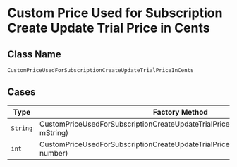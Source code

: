 
# Custom Price Used for Subscription Create Update Trial Price in Cents

## Class Name

`CustomPriceUsedForSubscriptionCreateUpdateTrialPriceInCents`

## Cases

| Type | Factory Method |
|  --- | --- |
| `String` | CustomPriceUsedForSubscriptionCreateUpdateTrialPriceInCents.fromMString(String mString) |
| `int` | CustomPriceUsedForSubscriptionCreateUpdateTrialPriceInCents.fromNumber(int number) |

